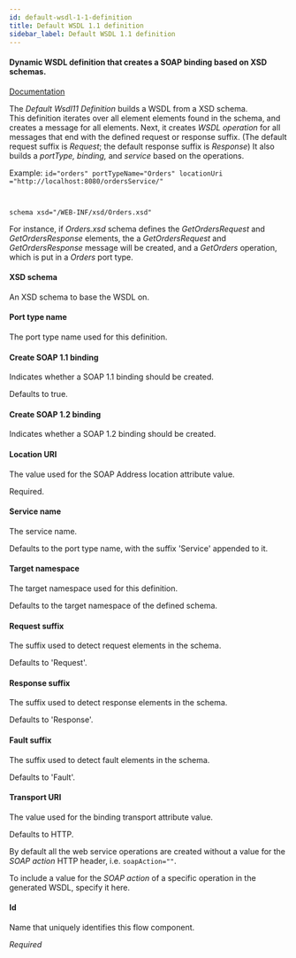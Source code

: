 ```yaml
---
id: default-wsdl-1-1-definition
title: Default WSDL 1.1 definition
sidebar_label: Default WSDL 1.1 definition
---
```

#### Dynamic WSDL definition that creates a SOAP binding based on XSD schemas.
<a href="http://docs.spring.io/spring-ws/sites/2.0/reference/html/server.html#server-automatic-wsdl-exposure" target="_blank">Documentation</a>

The <i>Default Wsdl11 Definition </i>builds a WSDL from a XSD schema.  
This definition iterates over all element elements found in the schema, and creates a message for all elements. Next, it creates <i>WSDL operation </i> for all messages that end with the defined request or response suffix. (The default request suffix is <i>Request</i>; the default response suffix is <i>Response</i>)
It also builds a <i>portType, binding,</i> and <i>service</i> based on the operations.

Example:
<code>id="orders" 
portTypeName="Orders" 
locationUri ="http://localhost:8080/ordersService/" 

schema xsd="/WEB-INF/xsd/Orders.xsd" </code>

For instance, if <i>Orders.xsd</i> schema defines the <i>GetOrdersRequest</i> and <i>GetOrdersResponse</i> elements, the  a <i>GetOrdersRequest </i>and <i>GetOrdersResponse</i> message will be created, and a <i>GetOrders</i> operation, which is put in a <i>Orders</i> port type. 

#### XSD schema
An XSD schema to base the WSDL on.

#### Port type name
The port type name used for this definition. 

#### Create SOAP 1.1 binding
Indicates whether a SOAP 1.1 binding should be created.

Defaults to true.

#### Create SOAP 1.2 binding
Indicates whether a SOAP 1.2 binding should be created.

#### Location URI
The value used for the SOAP Address location attribute value.

Required.

#### Service name
The service name.

Defaults to the port type name, with the suffix 'Service' appended to it.

#### Target namespace
The target namespace used for this definition.

Defaults to the target namespace of the defined schema.

#### Request suffix
The suffix used to detect request elements in the schema.

Defaults to 'Request'.
                    

#### Response suffix
The suffix used to detect response elements in the schema.

Defaults to 'Response'.

#### Fault suffix
The suffix used to detect fault elements in the schema.

Defaults to 'Fault'.

#### Transport URI
The value used for the binding transport attribute value. 

Defaults to HTTP.


By default all the web service operations are created without a value for the <i>SOAP action</i> HTTP header, i.e. <code>soapAction=""</code>.

To include a value for the <i>SOAP action</i> of a specific operation in the generated WSDL, specify it here.

#### Id
Name that uniquely identifies this flow component.

<i>Required</i>

